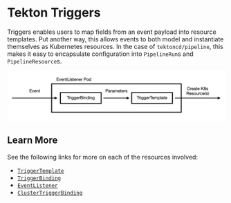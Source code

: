 <!-- prettier-ignore start -->
<!--
---
title: "Triggers and EventListeners"
linkTitle: "Triggers"
weight: 3
description: >
  Event Triggers
cascade:
  github_project_repo: https://github.com/tektoncd/triggers
---
-->

<!-- prettier-ignore end -->

# Tekton Triggers

Triggers enables users to map fields from an event payload into resource
templates. Put another way, this allows events to both model and instantiate
themselves as Kubernetes resources. In the case of `tektoncd/pipeline`, this
makes it easy to encapsulate configuration into `PipelineRun`s and
`PipelineResource`s.

![TriggerFlow](https://github.com/tektoncd/triggers/blob/master/images/TriggerFlow.png?raw=true)

## Learn More

See the following links for more on each of the resources involved:

- [`TriggerTemplate`](/vault/Triggers-v0.11.2/triggertemplates/)
- [`TriggerBinding`](/vault/Triggers-v0.11.2/triggerbindings/)
- [`EventListener`](/vault/Triggers-v0.11.2/eventlisteners/)
- [`ClusterTriggerBinding`](/vault/Triggers-v0.11.2/clustertriggerbindings/)

